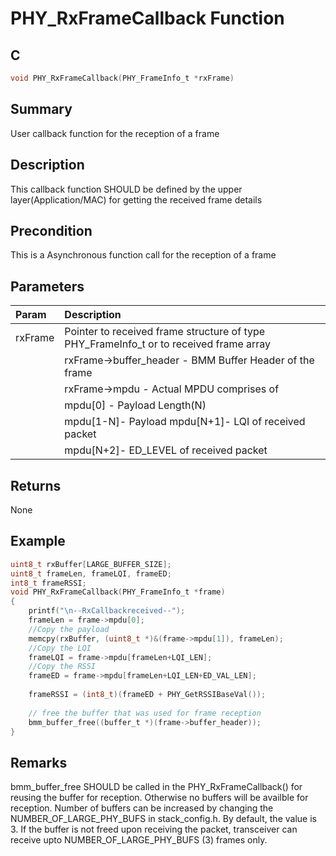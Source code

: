 # PHY_RxFrameCallback Function

## C

```c
void PHY_RxFrameCallback(PHY_FrameInfo_t *rxFrame)
```

## Summary

User callback function for the reception of a frame  

## Description

This callback function SHOULD be defined by the upper layer(Application/MAC)
for getting the received frame details

## Precondition

This is a Asynchronous function call for the reception of a frame  

## Parameters

| Param | Description |
|:----- |:----------- |
| rxFrame | Pointer to received frame structure of type PHY_FrameInfo_t or to received frame array |
| |rxFrame->buffer_header - BMM Buffer Header of the frame |
| |rxFrame->mpdu - Actual MPDU comprises of |
| |mpdu[0]  - Payload Length(N) |
| |mpdu[1-N]- Payload mpdu[N+1]- LQI of received packet |
| |mpdu[N+2]- ED_LEVEL of received packet |

## Returns

None  

## Example

```c
uint8_t rxBuffer[LARGE_BUFFER_SIZE];
uint8_t frameLen, frameLQI, frameED;
int8_t frameRSSI;
void PHY_RxFrameCallback(PHY_FrameInfo_t *frame)
{
    printf("\n--RxCallbackreceived--");
    frameLen = frame->mpdu[0];
    //Copy the payload
    memcpy(rxBuffer, (uint8_t *)&(frame->mpdu[1]), frameLen);
    //Copy the LQI
    frameLQI = frame->mpdu[frameLen+LQI_LEN];
    //Copy the RSSI
    frameED = frame->mpdu[frameLen+LQI_LEN+ED_VAL_LEN];
    
    frameRSSI = (int8_t)(frameED + PHY_GetRSSIBaseVal());
    
    // free the buffer that was used for frame reception
    bmm_buffer_free((buffer_t *)(frame->buffer_header));
}
```

## Remarks

bmm_buffer_free SHOULD be called in the PHY_RxFrameCallback() for reusing the buffer for reception. Otherwise no buffers will be availble for reception. Number of buffers can be increased by changing the NUMBER_OF_LARGE_PHY_BUFS in stack_config.h. By default, the value is 3. 
If the buffer is not freed upon receiving the packet, transceiver can receive upto NUMBER_OF_LARGE_PHY_BUFS (3) frames only.




